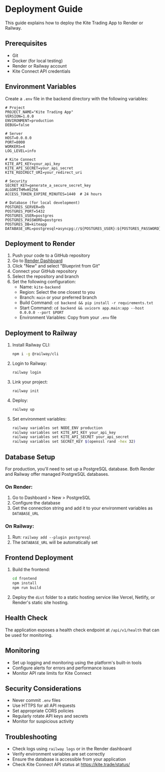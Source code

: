 # Deployment Guide

This guide explains how to deploy the Kite Trading App to Render or Railway.

## Prerequisites

- Git
- Docker (for local testing)
- Render or Railway account
- Kite Connect API credentials

## Environment Variables

Create a `.env` file in the backend directory with the following variables:

```env
# Project
PROJECT_NAME="Kite Trading App"
VERSION=1.0.0
ENVIRONMENT=production
DEBUG=false

# Server
HOST=0.0.0.0
PORT=8000
WORKERS=4
LOG_LEVEL=info

# Kite Connect
KITE_API_KEY=your_api_key
KITE_API_SECRET=your_api_secret
KITE_REDIRECT_URI=your_redirect_uri

# Security
SECRET_KEY=generate_a_secure_secret_key
ALGORITHM=HS256
ACCESS_TOKEN_EXPIRE_MINUTES=1440  # 24 hours

# Database (for local development)
POSTGRES_SERVER=db
POSTGRES_PORT=5432
POSTGRES_USER=postgres
POSTGRES_PASSWORD=postgres
POSTGRES_DB=kiteapp
DATABASE_URL=postgresql+asyncpg://${POSTGRES_USER}:${POSTGRES_PASSWORD}@${POSTGRES_SERVER}:${POSTGRES_PORT}/${POSTGRES_DB}
```

## Deployment to Render

1. Push your code to a GitHub repository
2. Go to [Render Dashboard](https://dashboard.render.com/)
3. Click "New" and select "Blueprint from Git"
4. Connect your GitHub repository
5. Select the repository and branch
6. Set the following configuration:
   - Name: `kite-backend`
   - Region: Select the one closest to you
   - Branch: `main` or your preferred branch
   - Build Command: `cd backend && pip install -r requirements.txt`
   - Start Command: `cd backend && uvicorn app.main:app --host 0.0.0.0 --port $PORT`
   - Environment Variables: Copy from your `.env` file

## Deployment to Railway

1. Install Railway CLI:
   ```bash
   npm i -g @railway/cli
   ```

2. Login to Railway:
   ```bash
   railway login
   ```

3. Link your project:
   ```bash
   railway init
   ```

4. Deploy:
   ```bash
   railway up
   ```

5. Set environment variables:
   ```bash
   railway variables set NODE_ENV production
   railway variables set KITE_API_KEY your_api_key
   railway variables set KITE_API_SECRET your_api_secret
   railway variables set SECRET_KEY $(openssl rand -hex 32)
   ```

## Database Setup

For production, you'll need to set up a PostgreSQL database. Both Render and Railway offer managed PostgreSQL databases.

### On Render:
1. Go to Dashboard > New > PostgreSQL
2. Configure the database
3. Get the connection string and add it to your environment variables as `DATABASE_URL`

### On Railway:
1. Run: `railway add --plugin postgresql`
2. The `DATABASE_URL` will be automatically set

## Frontend Deployment

1. Build the frontend:
   ```bash
   cd frontend
   npm install
   npm run build
   ```

2. Deploy the `dist` folder to a static hosting service like Vercel, Netlify, or Render's static site hosting.

## Health Check

The application exposes a health check endpoint at `/api/v1/health` that can be used for monitoring.

## Monitoring

- Set up logging and monitoring using the platform's built-in tools
- Configure alerts for errors and performance issues
- Monitor API rate limits for Kite Connect

## Security Considerations

- Never commit `.env` files
- Use HTTPS for all API requests
- Set appropriate CORS policies
- Regularly rotate API keys and secrets
- Monitor for suspicious activity

## Troubleshooting

- Check logs using `railway logs` or in the Render dashboard
- Verify environment variables are set correctly
- Ensure the database is accessible from your application
- Check Kite Connect API status at https://kite.trade/status/
